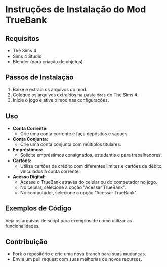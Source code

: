 # Instruções de Instalação do Mod TrueBank

## Requisitos
- The Sims 4
- Sims 4 Studio
- Blender (para criação de objetos)

## Passos de Instalação
1. Baixe e extraia os arquivos do mod.
2. Coloque os arquivos extraídos na pasta `Mods` do The Sims 4.
3. Inicie o jogo e ative o mod nas configurações.

## Uso
- **Conta Corrente:**
  - Crie uma conta corrente e faça depósitos e saques.
- **Conta Conjunta:**
  - Crie uma conta conjunta com múltiplos titulares.
- **Empréstimos:**
  - Solicite empréstimos consignados, estudantis e para trabalhadores.
- **Cartões:**
  - Utilize cartões de crédito com diferentes limites e cartões de débito vinculados à conta corrente.
- **Acesso Digital:**
  - Acesse o TrueBank através do celular ou do computador no jogo.
  - No celular, selecione a opção "Acessar TrueBank".
  - No computador, selecione a opção "Acessar TrueBank".

## Exemplos de Código
Veja os arquivos de script para exemplos de como utilizar as funcionalidades.

## Contribuição
- Fork o repositório e crie uma nova branch para suas mudanças.
- Envie um pull request com suas melhorias ou novos recursos.
